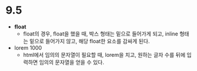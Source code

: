 # 9.5

- **float**
    - float의 경우, float을 했을 때, 박스 형태는 밑으로 들어가게 되고, inline 형태는 밑으로 들어가지 않고, 해당 float한 요소를 감싸게 된다.
- lorem 1000
    - html에서 임의의 문자열이 필요할 때, lorem을 치고, 원하는 글자 수를 뒤에 입력하면 임의의 문자열을 얻을 수 있다.